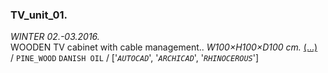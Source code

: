  ### TV_unit_01.         
_WINTER 02.-03.2016._  
WOODEN TV cabinet with cable management.. _W100×H100×D100 cm._ [(...)](https://www.google.com)  
/
`PINE_WOOD` `DANISH OIL` 
/
['_`AUTOCAD`_', '_`ARCHICAD`_', '_`RHINOCEROUS`_']
